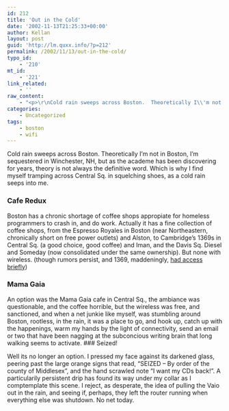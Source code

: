 ```yaml
---
id: 212
title: 'Out in the Cold'
date: '2002-11-13T21:25:33+00:00'
author: Kellan
layout: post
guid: 'http://lm.quxx.info/?p=212'
permalink: /2002/11/13/out-in-the-cold/
typo_id:
    - '210'
mt_id:
    - '221'
link_related:
    - ''
raw_content:
    - "<p>\r\nCold rain sweeps across Boston.  Theoretically I\\'m not in Boston, I\\'m\r\nsequestered in Winchester, NH, but as the academe has been discovering for\r\nyears, theory is not always the definitive word.  Which is why I find myself\r\ntramping across Central Sq. in squelching shoes, as a cold rain seeps into me.\r\n</p>\r\n<p>\r\n<h3>Cafe Redux</h3>\r\nBoston has a chronic shortage of coffee shops appropiate for homeless\r\nprogrammers to crash in, and do work.  Actually it has a fine collection of\r\ncoffee shops, from the Espresso Royales in Boston (near Northeastern,\r\nchronically short on free power outlets) and Alston, to Cambridge\\'s 1369s in\r\nCentral Sq. (a good choice, good coffee) and Iman, and the Davis Sq. Diesel and\r\nSomeday (now consolidated under the same ownership).  But none with wireless.\r\n(though rumors persist, and 1369, maddeningly, <a href=\\\"http://laughingmeme.org/archives/000046.html\\\">had access briefly</a>)\r\n</p>\r\n<p>\r\n<a name=\\\"gaia\\\"></a>\r\n<h3>Mama Gaia</h3>\r\nAn option was the Mama Gaia cafe in Central Sq., the ambiance was questionable,\r\nand the coffee horrible, but the wireless was free, and sanctioned, and when a\r\nnet junkie like myself, was stumbling around Boston, rootless, in the rain, it\r\nwas a place to go, and hook up, catch up with the happenings, warm my hands by\r\nthe light of connectivity, send an email or two that have been nagging at the\r\nsubconcious writing brain that long walking seems to activate.\r\n</p>\r\n<p>\r\n<h3>Seized!</h3>\r\nWell its no longer an option.  I pressed my face against its darkened glass,\r\npeering past the large orange signs that read, \\\"SEIZED - By order of the county of\r\nMiddlesex\\\", and the hand scrawled note \\\"I want my CDs back!\\\".  A particularily\r\npersistent drip has found its way under my collar as I comptemplate this\r\nscene.  I reject, as desperate, the idea of pulling the Vaio out in the\r\nrain, and seeing if, perhaps, they left the router running when everything else\r\nwas shutdown.  No net today.\r\n</p>"
categories:
    - Uncategorized
tags:
    - boston
    - wifi
---
```


Cold rain sweeps across Boston. Theoretically I’m not in Boston, I’m sequestered in Winchester, NH, but as the academe has been discovering for years, theory is not always the definitive word. Which is why I find myself tramping across Central Sq. in squelching shoes, as a cold rain seeps into me.

### Cafe Redux

Boston has a chronic shortage of coffee shops appropiate for homeless programmers to crash in, and do work. Actually it has a fine collection of coffee shops, from the Espresso Royales in Boston (near Northeastern, chronically short on free power outlets) and Alston, to Cambridge’s 1369s in Central Sq. (a good choice, good coffee) and Iman, and the Davis Sq. Diesel and Someday (now consolidated under the same ownership). But none with wireless. (though rumors persist, and 1369, maddeningly, [had access briefly](http://laughingmeme.org/archives/000046.html))

<a name="gaia"></a>

### Mama Gaia

An option was the Mama Gaia cafe in Central Sq., the ambiance was questionable, and the coffee horrible, but the wireless was free, and sanctioned, and when a net junkie like myself, was stumbling around Boston, rootless, in the rain, it was a place to go, and hook up, catch up with the happenings, warm my hands by the light of connectivity, send an email or two that have been nagging at the subconcious writing brain that long walking seems to activate. ### Seized!

Well its no longer an option. I pressed my face against its darkened glass, peering past the large orange signs that read, “SEIZED – By order of the county of Middlesex”, and the hand scrawled note “I want my CDs back!”. A particularily persistent drip has found its way under my collar as I comptemplate this scene. I reject, as desperate, the idea of pulling the Vaio out in the rain, and seeing if, perhaps, they left the router running when everything else was shutdown. No net today.